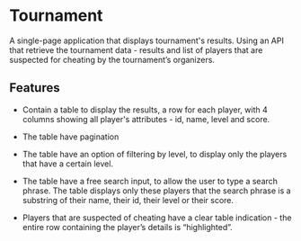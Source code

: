 # Tournament
A single-page application that displays tournament's results. Using an API that retrieve the tournament data - results and list of players that are suspected for cheating by the tournament’s organizers.

## Features
- Contain a table to display the results, a row for each player, with 4 columns showing all player's attributes - id, name, level and score.

- The table have pagination

- The table have an option of filtering by level, to display only the players that have a certain level.

- The table have a free search input, to allow the user to type a search phrase. The table displays only these players that the search phrase is a substring of their name, their id, their level or their score.

- Players that are suspected of cheating have a clear table indication - the entire row containing the player’s details is “highlighted”.
